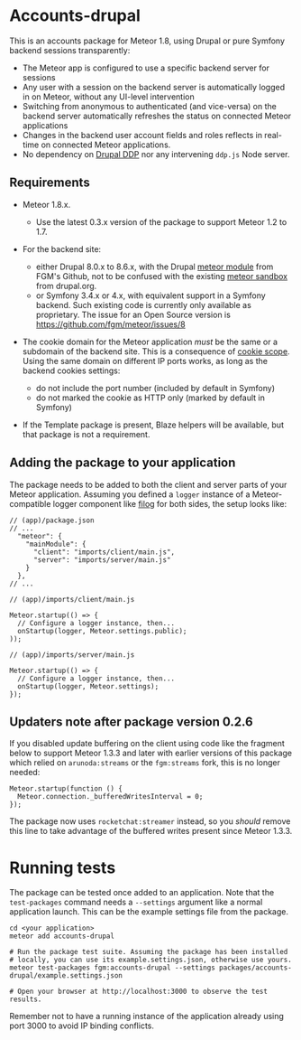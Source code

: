# Accounts-drupal

This is an accounts package for Meteor 1.8, using Drupal or pure Symfony
backend sessions transparently:

- The Meteor app is configured to use a specific backend server for sessions
- Any user with a session on the backend server is automatically logged in on
  Meteor, without any UI-level intervention
- Switching from anonymous to authenticated (and vice-versa) on the backend
  server automatically refreshes the status on connected Meteor applications
- Changes in the backend user account fields and roles reflects in real-time on
  connected Meteor applications.
- No dependency on [Drupal DDP] nor any intervening `ddp.js` Node server.


## Requirements

- Meteor 1.8.x. 
  - Use the latest 0.3.x version of the package to support Meteor 1.2 to 1.7.
- For the backend site: 
  - either Drupal 8.0.x to 8.6.x, with the Drupal [meteor module] from FGM's 
    Github, not to be confused with the existing [meteor sandbox] from 
    drupal.org. 
  - or Symfony 3.4.x or 4.x, with equivalent support in a Symfony backend. Such
    existing code is currently only available as proprietary. The issue for an
    Open Source version is https://github.com/fgm/meteor/issues/8
- The cookie domain for the Meteor application *must* be the same or a subdomain
  of the backend site. This is a consequence of [cookie scope]. Using the same
  domain on different IP ports works, as long as the backend cookies settings:
  - do not include the port number (included by default in Symfony)
  - do not marked the cookie as HTTP only (marked by default in Symfony)

- If the Template package is present, Blaze helpers will be available, but that
  package is not a requirement.

[cookie scope]: https://en.wikipedia.org/wiki/HTTP_cookie#Domain_and_Path
[meteor module]: https://github.com/FGM/meteor
[meteor sandbox]: https://www.drupal.org/sandbox/rgarand/2020935
[Drupal DDP]: https://www.drupal.org/sandbox/bfodeke/2354859


## Adding the package to your application

The package needs to be added to both the client and server parts of your Meteor
application. Assuming you defined a `logger` instance of a Meteor-compatible 
logger component like [filog] for both sides, the setup looks like:

[filog]: https://npmjs.org/filog

```ecmascript 6
// (app)/package.json
// ...
  "meteor": {
    "mainModule": {
      "client": "imports/client/main.js",
      "server": "imports/server/main.js"
    }
  },
// ...
```

```ecmascript 6
// (app)/imports/client/main.js

Meteor.startup(() => {
  // Configure a logger instance, then...
  onStartup(logger, Meteor.settings.public);
));
```

```ecmascript 6
// (app)/imports/server/main.js

Meteor.startup(() => {
  // Configure a logger instance, then...
  onStartup(logger, Meteor.settings);
});
```


## Updaters note after package version 0.2.6

If you disabled update buffering on the client using code like the fragment
below to support Meteor 1.3.3 and later with earlier versions of this package
which relied on `arunoda:streams` or the `fgm:streams` fork, this is no longer
needed:

    Meteor.startup(function () {
      Meteor.connection._bufferedWritesInterval = 0;
    });

The package now uses `rocketchat:streamer` instead, so you *should* remove this
line to take advantage of the buffered writes present since Meteor 1.3.3.

<!--
# Running a demo
# Configuring the package
## Drupal configuration
## Meteor configuration
# Logging in and out
-->

# Running tests

The package can be tested once added to an application. Note that the
`test-packages` command needs a `--settings` argument like a normal application
launch. This can be the example settings file from the package.

    cd <your application>
    meteor add accounts-drupal

    # Run the package test suite. Assuming the package has been installed
    # locally, you can use its example.settings.json, otherwise use yours.
    meteor test-packages fgm:accounts-drupal --settings packages/accounts-drupal/example.settings.json

    # Open your browser at http://localhost:3000 to observe the test results.

Remember not to have a running instance of the application already using port
3000 to avoid IP binding conflicts.
